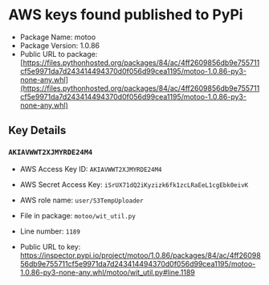 # AWS keys found published to PyPi

* Package Name: motoo
* Package Version: 1.0.86
* Public URL to package: [https://files.pythonhosted.org/packages/84/ac/4ff2609856db9e755711cf5e9971da7d243414494370d0f056d99cea1195/motoo-1.0.86-py3-none-any.whl](https://files.pythonhosted.org/packages/84/ac/4ff2609856db9e755711cf5e9971da7d243414494370d0f056d99cea1195/motoo-1.0.86-py3-none-any.whl)

## Key Details

### `AKIAVWWT2XJMYRDE24M4`

* AWS Access Key ID: `AKIAVWWT2XJMYRDE24M4`
* AWS Secret Access Key: `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` 
* AWS role name: `user/S3TempUploader`
* File in package: `motoo/wit_util.py`
* Line number: `1189`

* Public URL to key: https://inspector.pypi.io/project/motoo/1.0.86/packages/84/ac/4ff2609856db9e755711cf5e9971da7d243414494370d0f056d99cea1195/motoo-1.0.86-py3-none-any.whl/motoo/wit_util.py#line.1189


